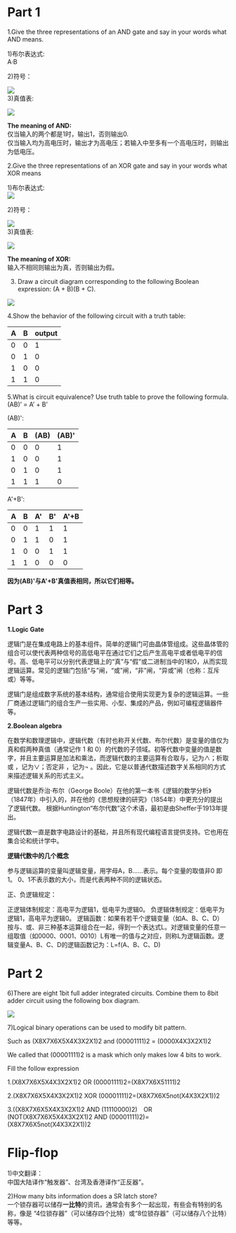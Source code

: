 # Part 1
1.Give the three representations of an AND gate and say in your words what AND means.

1)布尔表达式:  
A·B  

2)符号：  

![](hw05-1.png)  
3)真值表:  

![](hw05-2.png)  


**The meaning of AND:**  
仅当输入的两个都是1时，输出1，否则输出0.  
仅当输入均为高电压时，输出才为高电压；若输入中至多有一个高电压时，则输出为低电压。  


2.Give the three representations of an XOR gate and say in your  words what XOR means

1)布尔表达式:  
![](hw05-3.png)

2)符号：  

![](hw05-4.png)  
3)真值表:  

![](hw05-5.png)  


**The meaning of XOR:**  
输入不相同则输出为真，否则输出为假。  

3. Draw a circuit diagram corresponding to the following Boolean expression: (A + B)(B + C).

![](hw05-6.png)  

4.Show the behavior of the following circuit with a truth table:  


| A | B | output |
| ------| ------ | ------ |
|0|0|1|
|0|1|0|
|1|0|0|
|1|1|0|

5.What is circuit equivalence? Use truth table to prove the
following formula.  
(AB)’ = A’ + B’    

(AB)':  

|A|B|(AB)|(AB)'|
|------|------|------|------|
|0|0|0|1|
|1|0|0|1|
|0|1|0|1|
|1|1|1|0|  

A'+B':  

|A|B|A'|B'|A'+B|
|------|------|------|------|------|
|0|0|1|1|1|
|0|1|1|0|1|
|1|0|0|1|1|
|1|1|0|0|0|  

**因为(AB)'与A'+B'真值表相同，所以它们相等。**  

# Part 3

**1.Logic Gate**  

逻辑门是在集成电路上的基本组件。简单的逻辑门可由晶体管组成。这些晶体管的组合可以使代表两种信号的高低电平在通过它们之后产生高电平或者低电平的信号。高、低电平可以分别代表逻辑上的“真”与“假”或二进制当中的1和0，从而实现逻辑运算。常见的逻辑门包括“与”闸，“或”闸，“非”闸，“异或”闸（也称：互斥或）等等。

逻辑门是组成数字系统的基本结构，通常组合使用实现更为复杂的逻辑运算。一些厂商通过逻辑门的组合生产一些实用、小型、集成的产品，例如可编程逻辑器件等。  

**2.Boolean algebra**  

在数学和数理逻辑中，逻辑代数（有时也称开关代数、布尔代数）是变量的值仅为真和假两种真值（通常记作 1 和 0）的代数的子领域。初等代数中变量的值是数字，并且主要运算是加法和乘法，而逻辑代数的主要运算有合取与，记为∧；析取或 ，记为∨；否定非 ，记为¬ 。因此，它是以普通代数描述数字关系相同的方式来描述逻辑关系的形式主义。

逻辑代数是乔治·布尔（George Boole）在他的第一本书《逻辑的数学分析》（1847年）中引入的，并在他的《思想规律的研究》（1854年）中更充分的提出了逻辑代数。 根据Huntington“布尔代数”这个术语，最初是由Sheffer于1913年提出。

逻辑代数一直是数字电路设计的基础，并且所有现代编程语言提供支持。它也用在集合论和统计学中。  

**逻辑代数中的几个概念**  

参与逻辑运算的变量叫逻辑变量，用字母A，B……表示。每个变量的取值非0 即1。 0、1不表示数的大小，而是代表两种不同的逻辑状态。

正、负逻辑规定：

正逻辑体制规定：高电平为逻辑1，低电平为逻辑0。
负逻辑体制规定：低电平为逻辑1，高电平为逻辑0。
逻辑函数：如果有若干个逻辑变量（如A、B、C、D）按与、或、非三种基本运算组合在一起，得到一个表达式L。对逻辑变量的任意一组取值（如0000、0001、0010）L有唯一的值与之对应，则称L为逻辑函数。逻辑变量A、B、C、D的逻辑函数记为：L=f(A、B、C、D)

# Part 2
6)There are eight 1bit full adder integrated circuits. Combine them to 8bit adder
circuit using the following box diagram.  

![](hw05-8.jpg)

7)Logical binary operations can be used to modify bit pattern.  

 Such as (X8X7X6X5X4X3X2X1)2 and (00001111)2 = (0000X4X3X2X1)2  

We called that (00001111)2 is a mask which only makes low 4 bits to work.  

Fill the follow expression

1.(X8X7X6X5X4X3X2X1)2 OR (00001111)2=(X8X7X6X51111)2

2.(X8X7X6X5X4X3X2X1)2 XOR (00001111)2=(X8X7X6X5not(X4X3X2X1))2


3.((X8X7X6X5X4X3X2X1)2 AND (11110000)2) OR (NOT(X8X7X6X5X4X3X2X1)2 AND (00001111)2)=(X8X7X6X5not(X4X3X2X1))2


# Flip-flop
1)中文翻译：  
中国大陆译作“触发器”、台湾及香港译作“正反器”。  

2)How many bits information does a SR latch store?  
一个锁存器可以储存**一比特**的资讯，通常会有多个一起出现，有些会有特别的名称，像是 “4位锁存器”（可以储存四个比特）或“8位锁存器”（可以储存八个比特）等等。
